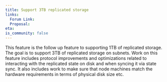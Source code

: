 ```yaml
---
title: Support 3TB replicated storage
links:
  Forum Link:
  Proposal:
eta: 
is_community: false
---
```


This feature is the follow up feature to supporting 1TB of replicated storage. The goal is to support 3TB of replicated storage on subnets. Work on this feature includes protocol improvements and optimizations related to interacting with the replicated state on disk and when syncing it via state sync. It also includes work to make sure that node machines match the hardware requirements in terms of physical disk size etc. 
